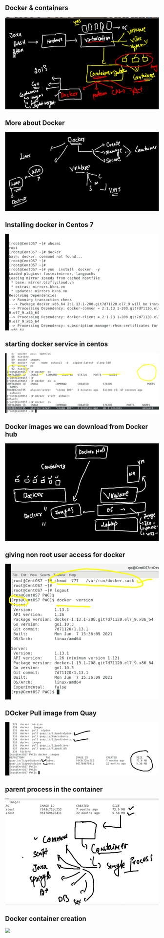 ## Docker & containers 

<img src="cont.png">

## More about Docker 

<img src="docker.png">

## Installing docker in Centos 7

<img src="install.png">

## starting docker service in centos 

<img src="start.png">

## Docker images we can download from Docker hub 

<img src="hub.png">

## giving non root user access for docker 

<img src="access.png">

## DOcker Pull image from Quay

<img src="pull.png">

## parent process in the container 

<img src="pp.png">

## Docker container creation

<img src="container.png">




